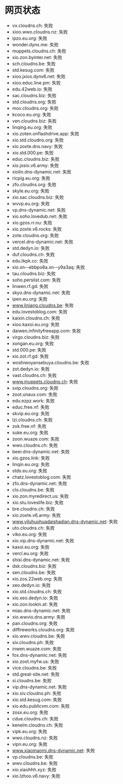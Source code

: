 # 网页状态
- vx.cloudns.ch: 失败
- xioo.wwo.cloudns.nz: 失败
- ipzo.eu.org: 失败
- wonder.dynx.me: 失败
- muppets.cloudns.ch: 失败
- xio.zon.byinter.net: 失败
- sch.cloudns.be: 失败
- std.kesug.com: 失败
- xioo.jxios.dynv6.net: 失败
- xioo.educ.line.pm: 失败
- edu.42web.io: 失败
- sac.cloudns.biz: 失败
- std.cloudns.org: 失败
- mov.cloudns.org: 失败
- kcoco.eu.org: 失败
- ven.cloudns.biz: 失败
- linqing.eu.org: 失败
- xio.zoten.onflashdrive.app: 失败
- xio.std.cloudns.org: 失败
- xio.zoxte.dns.navy: 失败
- xio.std.000.pe: 失败
- educ.cloudns.biz: 失败
- xio.jxsio.v6.army: 失败
- xiolin.dns-dynamic.net: 失败
- ricpig.eu.org: 失败
- zfo.cloudns.org: 失败
- skyle.eu.org: 失败
- xio.sac.cloudns.biz: 失败
- wvvp.eu.org: 失败
- vp.dns-dynamic.net: 失败
- xio.soho.lovedub.net: 失败
- xio.gzos.rr.nu: 失败
- xio.zoxte.v6.rocks: 失败
- zote.cloudns.org: 失败
- vercel.dns-dynamic.net: 失败
- std.dedyn.io: 失败
- duf.cloudns.ch: 失败
- edu.tkpk.cc: 失败
- xio.xn--ebbpo8a.xn--y9a3aq: 失败
- tau.cloudns.biz: 失败
- soho.perslist.com: 失败
- linwen.rf.gd: 失败
- skyo.dns-dynamic.net: 失败
- ipen.eu.org: 失败
- www.liniang.cloudns.be: 失败
- edu.lovestoblog.com: 失败
- kaixin.cloudns.ch: 失败
- xioo.kaxoi.eu.org: 失败
- daiwen.infinityfreeapp.com: 失败
- virgo.cloudns.biz: 失败
- xongan.eu.org: 失败
- std.000.pe: 失败
- xio.zot.rf.gd: 失败
- woshiwoyansebuya.cloudns.be: 失败
- zot.dedyn.io: 失败
- vast.cloudns.ch: 失败
- www.muppets.cloudns.ch: 失败
- svip.cloudns.org: 失败
- zoot.unaux.com: 失败
- edu.ezpz.work: 失败
- educ.free.nf: 失败
- skvip.eu.org: 失败
- lzi.cloudns.ch: 失败
- zok.free.nf: 失败
- suke.eu.org: 失败
- zoon.wuaze.com: 失败
- wwo.cloudns.ch: 失败
- beer.dns-dynamic.net: 失败
- xio.gzos.link: 失败
- linqin.eu.org: 失败
- stds.eu.org: 失败
- chatz.lovestoblog.com: 失败
- zfo.dns-dynamic.net: 失败
- clo.cloudns.be: 失败
- xio.zon.myredirect.us: 失败
- xio.stu.loveslife.biz: 失败
- bre.cloudns.ch: 失败
- xio.zoxte.v6.army: 失败
- www.yiluhuohuadaishadian.dns-dynamic.net: 失败
- uto.cloudns.ch: 失败
- viko.eu.org: 失败
- xio.vip.dns-dynamic.net: 失败
- kaxoi.eu.org: 失败
- vercl.eu.org: 失败
- shisi.dns-dynamic.net: 失败
- dsk.cloudns.biz: 失败
- sen.cloudns.be: 失败
- xio.zos.22web.org: 失败
- xeo.dedyn.io: 失败
- xio.std.cloudns.ch: 失败
- xio.xeo.dedyn.io: 失败
- xio.zon.lookin.at: 失败
- miao.dns-dynamic.net: 失败
- xio.wwvio.dns.army: 失败
- pan.cloudns.org: 失败
- diffireworks.cloudns.org: 失败
- xio.wwv.cloudns.be: 失败
- siv.cloudns.ph: 失败
- inwen.wuaze.com: 失败
- fox.dns-dynamic.net: 失败
- xio.zoot.myfw.us: 失败
- vice.cloudns.be: 失败
- std.great-site.net: 失败
- si.cloudns.be: 失败
- vip.dns-dynamic.net: 失败
- xio.siv.cloudns.ph: 失败
- xio.std.kesug.com: 失败
- xio.edu.publicvm.com: 失败
- zosx.eu.org: 失败
- cdue.cloudns.ch: 失败
- kenelm.cloudns.ch: 失败
- vipk.eu.org: 失败
- wwo.cloudns.nz: 失败
- vipn.eu.org: 失败
- www.xiaomaomi.dns-dynamic.net: 失败
- vp.cloudns.be: 失败
- wwv.cloudns.be: 失败
- xio.xiaohhh.xyz: 失败
- xio.lzhoo.v6.navy: 失败
